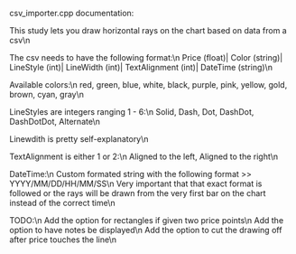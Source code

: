 csv_importer.cpp documentation:

This study lets you draw horizontal rays on the chart based on data from a csv\n

The csv needs to have the following format:\n
Price (float)| Color (string)| LineStyle (int)| LineWidth (int)| TextAlignment (int)| DateTime (string)\n

Available colors:\n
red, green, blue, white, black, purple, pink, yellow, gold, brown, cyan, gray\n

LineStyles are integers ranging 1 - 6:\n
Solid, Dash, Dot, DashDot, DashDotDot, Alternate\n

Linewdith is pretty self-explanatory\n

TextAlignment is either 1 or 2:\n
Aligned to the left, Aligned to the right\n

DateTime:\n
Custom formated string with the following format >> YYYY/MM/DD/HH/MM/SS\n
Very important that that exact format is followed or the rays will be drawn from the very first bar on the chart instead of the correct time\n

TODO:\n
Add the option for rectangles if given two price points\n
Add the option to have notes be displayed\n
Add the option to cut the drawing off after price touches the line\n


